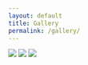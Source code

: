 ```yaml
---
layout: default
title: Gallery
permalink: /gallery/
---
```


<link href="//cdn.rawgit.com/noelboss/featherlight/1.7.9/release/featherlight.min.css" type="text/css" rel="stylesheet" />
<script src="//code.jquery.com/jquery-latest.js"></script>
<script src="//cdn.rawgit.com/noelboss/featherlight/1.7.9/release/featherlight.min.js" type="text/javascript" charset="utf-8"></script>

<a href="#" data-featherlight="{{site.baseurl}}/assets/img/gallery/IMG_1.JPG"><img src="{{site.baseurl}}/assets/img/gallery/IMG_1.JPG"></a>
<a href="#" data-featherlight="{{site.baseurl}}/assets/img/gallery/IMG_2.JPG"><img src="{{site.baseurl}}/assets/img/gallery/IMG_2.JPG"></a>
<a href="#" data-featherlight="{{site.baseurl}}/assets/img/gallery/IMG_3.JPG"><img src="{{site.baseurl}}/assets/img/gallery/IMG_3.JPG"></a>
